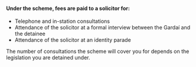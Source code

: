 ####  Under the scheme, fees are paid to a solicitor for:

  * Telephone and in-station consultations 
  * Attendance of the solicitor at a formal interview between the Gardaí and the detainee 
  * Attendance of the solicitor at an identity parade 

The number of consultations the scheme will cover you for depends on the
legislation you are detained under.
